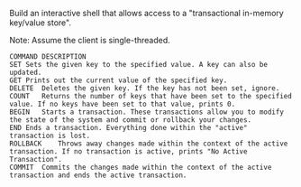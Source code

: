 Build an interactive shell that allows access to a "transactional in-memory key/value store".

Note: Assume the client is single-threaded.

```
COMMAND	DESCRIPTION
SET	Sets the given key to the specified value. A key can also be updated.
GET	Prints out the current value of the specified key.
DELETE	Deletes the given key. If the key has not been set, ignore.
COUNT	Returns the number of keys that have been set to the specified value. If no keys have been set to that value, prints 0.
BEGIN	Starts a transaction. These transactions allow you to modify the state of the system and commit or rollback your changes.
END	Ends a transaction. Everything done within the "active" transaction is lost.
ROLLBACK	Throws away changes made within the context of the active transaction. If no transaction is active, prints "No Active Transaction".
COMMIT	Commits the changes made within the context of the active transaction and ends the active transaction.
```
